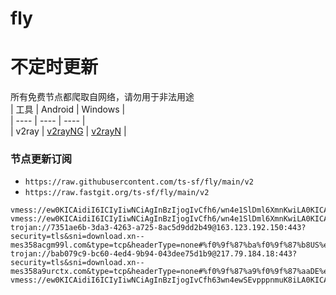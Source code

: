 # fly
# 不定时更新
所有免费节点都爬取自网络，请勿用于非法用途  
|  工具  | Android  | Windows  |  
|  ----  | ----   | ----  |  
| v2ray  | [v2rayNG](https://github.com/2dust/v2rayNG/releases) | [v2rayN](https://github.com/2dust/v2rayN/releases) |  
  
### 节点更新订阅  
- `https://raw.githubusercontent.com/ts-sf/fly/main/v2`  
- `https://raw.fastgit.org/ts-sf/fly/main/v2`  
``` 
vmess://ew0KICAidiI6ICIyIiwNCiAgInBzIjogIvCfh6/wn4e1SlDml6XmnKwiLA0KICAiYWRkIjogImpwNi5saWFucGkueHl6IiwNCiAgInBvcnQiOiAiMjMyMzQiLA0KICAiaWQiOiAiYzVjMGRjYTktOTAyYi00ZDdmLWIyMTctMzk0YjdkYWI5MjU5IiwNCiAgImFpZCI6ICIwIiwNCiAgInNjeSI6ICJhdXRvIiwNCiAgIm5ldCI6ICJ0Y3AiLA0KICAidHlwZSI6ICJub25lIiwNCiAgImhvc3QiOiAianA2LmxpYW5waS54eXoiLA0KICAicGF0aCI6ICIvemgtY24iLA0KICAidGxzIjogIiIsDQogICJzbmkiOiAiIg0KfQ==
vmess://ew0KICAidiI6ICIyIiwNCiAgInBzIjogIvCfh6/wn4e1SlDml6XmnKwiLA0KICAiYWRkIjogImRvd25sb2FkdmlwLmNmZCIsDQogICJwb3J0IjogIjQ0MyIsDQogICJpZCI6ICI3MzUxYWU2Yi0zZGEzLTQyNjMtYTcyNS04YWM1ZDlkZDJiNDkiLA0KICAiYWlkIjogIjAiLA0KICAic2N5IjogImF1dG8iLA0KICAibmV0IjogIndzIiwNCiAgInR5cGUiOiAibm9uZSIsDQogICJob3N0IjogImpwMS5qc2pjLnNicyIsDQogICJwYXRoIjogIi9qc2pjL2pwMSIsDQogICJ0bHMiOiAidGxzIiwNCiAgInNuaSI6ICIiDQp9
trojan://7351ae6b-3da3-4263-a725-8ac5d9dd2b49@163.123.192.150:443?security=tls&sni=download.xn--mes358acgm99l.com&type=tcp&headerType=none#%f0%9f%87%ba%f0%9f%87%b8US%e7%be%8e%e5%9b%bd
trojan://bab079c9-bc60-4ed4-9b94-043dee75d1b9@217.79.184.18:443?security=tls&sni=download.xn--mes358a9urctx.com&type=tcp&headerType=none#%f0%9f%87%a9%f0%9f%87%aaDE%e5%be%b7%e5%9b%bd
vmess://ew0KICAidiI6ICIyIiwNCiAgInBzIjogIvCfh63wn4ewSEvpppnmuK8iLA0KICAiYWRkIjogInQuY2NjYW8uY3lvdSIsDQogICJwb3J0IjogIjE2NjIwIiwNCiAgImlkIjogIjE2OTI1ZGNhLTA1YmUtNGQ3Yy1iNDY5LTZiY2JkOGEyMjdjZSIsDQogICJhaWQiOiAiMCIsDQogICJzY3kiOiAiYXV0byIsDQogICJuZXQiOiAid3MiLA0KICAidHlwZSI6ICJub25lIiwNCiAgImhvc3QiOiAiIiwNCiAgInBhdGgiOiAiLyIsDQogICJ0bHMiOiAiIiwNCiAgInNuaSI6ICIiDQp9
```